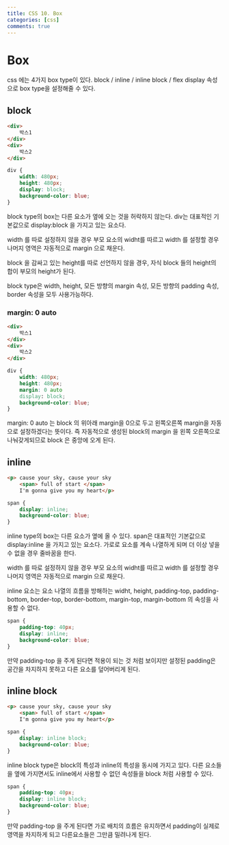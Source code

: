 ```yaml
---
title: CSS 10. Box
categories: [css]
comments: true
---
```


# Box

css 에는 4가지 box type이 있다.
block / inline / inline block / flex
display 속성으로 box type을 설정해줄 수 있다.

## block
```html
<div>
    박스1
</div>
<div>
    박스2
</div>
```

```css
div {
    width: 480px;
    height: 480px;
    display: block;
    background-color: blue;
}
```

block type의 box는 다른 요소가 옆에 오는 것을 허락하지 않는다.
div는 대표적인 기본값으로 display:block 을 가지고 있는 요소다.

width 를 따로 설정하지 않을 경우 부모 요소의 widht를 따르고
width 를 설정할 경우 나머지 영역은 자동적으로 margin 으로 채운다.

block 을 감싸고 있는 height를 따로 선언하지 않을 경우, 
자식 block 들의 height의 합이 부모의 height가 된다.

block type은 width, height, 모든 방향의 margin 속성, 모든 방향의 padding 속성, border 속성을 모두 사용가능하다.

###  margin: 0 auto

```html
<div>
    박스1
</div>
<div>
    박스2
</div>
```

```css
div {
    width: 480px;
    height: 480px;
    margin: 0 auto
    display: block;
    background-color: blue;
}
```

margin: 0 auto 는 block 의 위아래 margin을 0으로 두고
왼쪽오른쪽 margin을 자동으로 설정하겠다는 뜻이다.
즉 자동적으로 생성된 block의 margin 을 왼쪽 오른쪽으로 나눠갖게되므로
block 은 중앙에 오게 된다.


## inline 

```html
<p> cause your sky, cause your sky
    <span> full of start </span>
    I'm gonna give you my heart</p>
```

```css
span {
    display: inline;
    background-color: blue;
}
```

inline type의 box는 다른 요소가 옆에 올 수 있다. 
span은 대표적인 기본값으로 display:inline 을 가지고 있는 요소다.
가로로 요소를 계속 나열하게 되며 더 이상 넣을 수 없을 경우 줄바꿈을 한다.

width 를 따로 설정하지 않을 경우 부모 요소의 widht를 따르고
width 를 설정할 경우 나머지 영역은 자동적으로 margin 으로 채운다.

inline 요소는 요소 나열의 흐름을 방해하는 widht, height, padding-top, padding-bottom, 
border-top, border-bottom, margin-top, margin-bottom 의 속성을 사용할 수 없다.

```css
span {
    padding-top: 40px;
    display: inline;
    background-color: blue;
}
```
만약 padding-top 을 주게 된다면 적용이 되는 것 처럼 보이지만
설정된 padding은 공간을 차지하지 못하고 다른 요소를 덮어버리게 된다.


## inline block

```html
<p> cause your sky, cause your sky
    <span> full of start </span>
    I'm gonna give you my heart</p>
```

```css
span {
    display: inline block;
    background-color: blue;
}
```

inline block type은 block의 특성과 inline의 특성을 동시에 가지고 있다.
다른 요소들을 옆에 가지면서도 inline에서 사용할 수 없던 속성들을 block 처럼 사용할 수 있다.

```css
span {
    padding-top: 40px;
    display: inline block;
    background-color: blue;
}
```
만약 padding-top 을 주게 된다면 가로 배치의 흐름은 유지하면서 
padding이 실제로 영역을 차지하게 되고 다른요소들은 그만큼 밀려나게 된다.